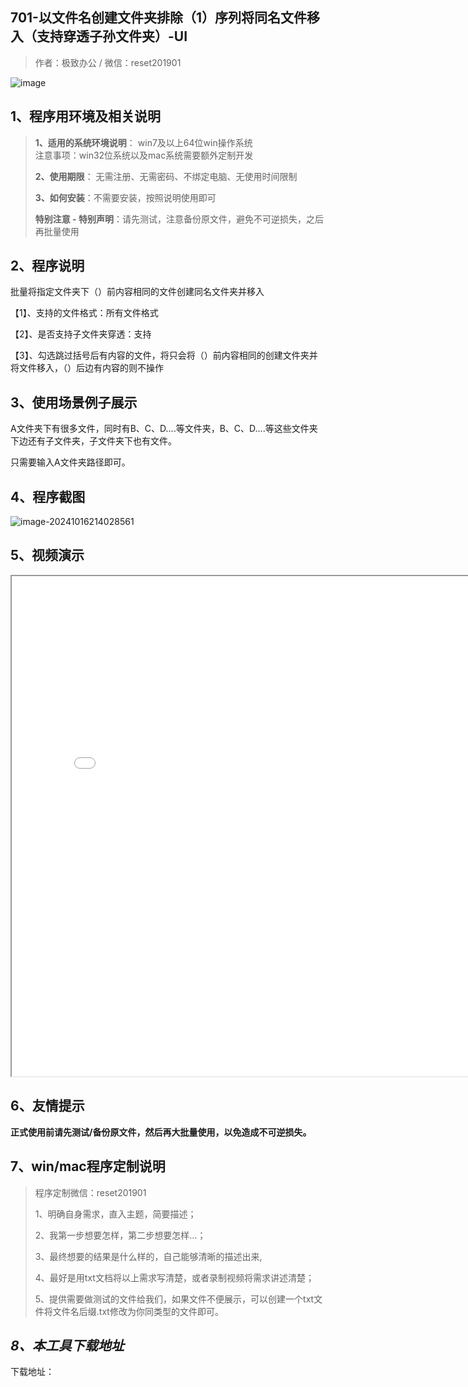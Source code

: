 ## 701-以文件名创建文件夹排除（1）序列将同名文件移入（支持穿透子孙文件夹）-UI

>作者：极致办公  /  微信：reset201901

![image](https://s2.loli.net/2024/11/02/tK9T7jxLcuv5rUk.png)   

## 1、程序用环境及相关说明
> **1、适用的系统环境说明**： win7及以上64位win操作系统  
> 注意事项：win32位系统以及mac系统需要额外定制开发  
> 
> **2、使用期限**： 无需注册、无需密码、不绑定电脑、无使用时间限制  
> 
> **3、如何安装**：不需要安装，按照说明使用即可  
> 
> **特别注意 - 特别声明**：请先测试，注意备份原文件，避免不可逆损失，之后再批量使用

## 2、程序说明
批量将指定文件夹下（）前内容相同的文件创建同名文件夹并移入

【1】、支持的文件格式：所有文件格式

【2】、是否支持子文件夹穿透：支持

【3】、勾选跳过括号后有内容的文件，将只会将（）前内容相同的创建文件夹并将文件移入，（）后边有内容的则不操作

## 3、使用场景例子展示
A文件夹下有很多文件，同时有B、C、D....等文件夹，B、C、D....等这些文件夹下边还有子文件夹，子文件夹下也有文件。

只需要输入A文件夹路径即可。

## 4、程序截图
![image-20241016214028561](https://s2.loli.net/2024/10/16/HRNYoaq2UtIZGJD.png) 

## 5、视频演示

<iframe src="//player.bilibili.com/player.html?bvid=BV1FQSUYTEq5&page=1"  width=800 height=800 > </iframe> 

## 6、友情提示

**正式使用前请先测试/备份原文件，然后再大批量使用，以免造成不可逆损失。**

## 7、win/mac程序定制说明
> 程序定制微信：reset201901  
>
> 1、明确自身需求，直入主题，简要描述；
>
> 2、我第一步想要怎样，第二步想要怎样...； 
>
> 3、最终想要的结果是什么样的，自己能够清晰的描述出来,  
>
> 4、最好是用txt文档将以上需求写清楚，或者录制视频将需求讲述清楚；  
>
> 5、提供需要做测试的文件给我们，如果文件不便展示，可以创建一个txt文件将文件名后缀.txt修改为你同类型的文件即可。  

## *8、本工具下载地址*
下载地址：